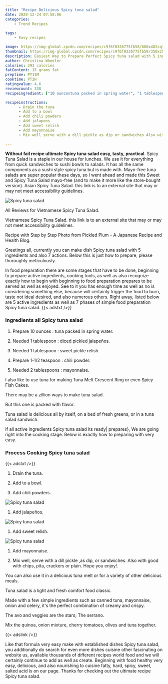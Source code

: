 ```yaml
---
title: "Recipe Delicious Spicy tuna salad"
date: 2020-12-24 07:58:06
categories:
    - Trend Recipes
    
tags:
    - Easy recipes

image: https://img-global.cpcdn.com/recipes/c9f6f0326775fb58/680x482cq70/spicy-tuna-salad-recipe-main-photo.jpg
thumbnail: https://img-global.cpcdn.com/recipes/c9f6f0326775fb58/350x250cq70/spicy-tuna-salad-recipe-main-photo.jpg
description: Easiest Way to Prepare Perfect Spicy tuna salad with 5 ingredients and 7 stages of easy cooking.
author: Christina Wheeler
calories: 293 calories
fatContent: 15 grams fat
preptime: PT13M
cooktime: PT2H
ratingvalue: 4.6
reviewcount: 338
recipeingredient: ["10 ouncestuna packed in spring water", "1 tablespoondiced pickled jalapeos", "1 tablespoonsweet pickle relish", "1-1/2 teaspoonchili powder", "2 tablespoonsmayonnaise"]

recipeinstructions: 
      - Drain the tuna 
      - Add to a bowl 
      - Add chili powders 
      - Add jalapeos 
      - Add sweet relish 
      - Add mayonnaise 
      - Mix well serve with a dill pickle as dip or sandwiches Also with good with chips pita crackers or plain Hope you enjoy

---
```




**Without fail recipe ultimate Spicy tuna salad easy, tasty, practical**. Spicy Tuna Salad is a staple in our house for lunches. We use it for everything from quick sandwiches to sushi bowls to salads. It has all the same components as a sushi style spicy tuna but is made with. Mayo-free tuna salads are super popular these days, so I went ahead and made this Sweet and Spicy Tuna Salad mayo-free (and to make it more like the store-bought version). Asian Spicy Tuna Salad. this link is to an external site that may or may not meet accessibility guidelines.


![Spicy tuna salad](https://img-global.cpcdn.com/recipes/c9f6f0326775fb58/680x482cq70/spicy-tuna-salad-recipe-main-photo.jpg "Spicy tuna salad")



All Reviews for Vietnamese Spicy Tuna Salad.

Vietnamese Spicy Tuna Salad. this link is to an external site that may or may not meet accessibility guidelines.

Recipe with Step by Step Photo from Pickled Plum - A Japanese Recipe and Health Blog.


Greetings all, currently you can make dish Spicy tuna salad with 5 ingredients and also 7 actions. Below this is just how to prepare, please thoroughly meticulously.

In food preparation there are some stages that have to be done, beginning to prepare active ingredients, cooking tools, as well as also recognize exactly how to begin with beginning to food preparation prepares to be served as well as enjoyed. See to it you has enough time as well as no is considering something else, because will certainly trigger the food to burn, taste not ideal desired, and also numerous others. Right away, listed below are 5 active ingredients as well as 7 phases of simple food preparation Spicy tuna salad.
{{< adstxt />}}

### Ingredients all Spicy tuna salad


1. Prepare 10 ounces : tuna packed in spring water.

1. Needed 1 tablespoon : diced pickled jalapeños.

1. Needed 1 tablespoon : sweet pickle relish.

1. Prepare 1-1/2 teaspoon : chili powder.

1. Needed 2 tablespoons : mayonnaise.


I also like to use tuna for making Tuna Melt Crescent Ring or even Spicy Fish Cakes.

There may be a zillion ways to make tuna salad.

But this one is packed with flavor.

Tuna salad is delicious all by itself, on a bed of fresh greens, or in a tuna salad sandwich.


If all active ingredients Spicy tuna salad its ready| prepares}, We are going right into the cooking stage. Below is exactly how to preparing with very easy.

### Process Cooking Spicy tuna salad

{{< adstxt />}}


1. Drain the tuna.



1. Add to a bowl.



1. Add chili powders.



![Spicy tuna salad](https://img-global.cpcdn.com/steps/dfaa4defa03dd06f/160x128cq70/spicy-tuna-salad-recipe-step-3-photo.jpg" "Spicy tuna salad")



1. Add jalapeños.



![Spicy tuna salad](https://img-global.cpcdn.com/steps/98dc95d87029b947/160x128cq70/spicy-tuna-salad-recipe-step-4-photo.jpg" "Spicy tuna salad")



1. Add sweet relish.



![Spicy tuna salad](https://img-global.cpcdn.com/steps/76ec356a4795e3fb/160x128cq70/spicy-tuna-salad-recipe-step-5-photo.jpg" "Spicy tuna salad")



1. Add mayonnaise.



1. Mix well, serve with a dill pickle ,as dip, or sandwiches. Also with good with chips, pita, crackers or plain. Hope you enjoy!.




You can also use it in a delicious tuna melt or for a variety of other delicious meals.

Tuna salad is a light and fresh comfort food classic.

Made with a few simple ingredients such as canned tuna, mayonnaise, onion and celery, it&#39;s the perfect combination of creamy and crispy.

The avo and veggies are the stars; The serrano.

Mix the quinoa, onion mixture, cherry tomatoes, olives and tuna together.


{{< adslink />}}

Like that formula very easy make with established dishes Spicy tuna salad, you additionally do search for even more dishes cuisine other fascinating on website us, available thousands of different recipes world food and we will certainly continue to add as well as create. Beginning with food healthy very easy, delicious, and also nourishing to cuisine fatty, hard, spicy, sweet, salted acid is on our page. Thanks for checking out the ultimate recipe Spicy tuna salad.
